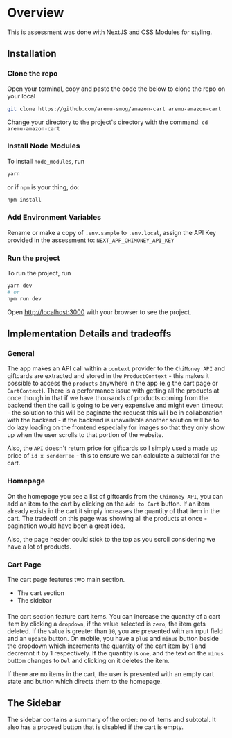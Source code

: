 # Overview

This is assessment was done with NextJS and CSS Modules for styling.

## Installation

### Clone the repo

Open your terminal, copy and paste the code the below to clone the repo on your local

```bash
git clone https://github.com/aremu-smog/amazon-cart aremu-amazon-cart
```

Change your directory to the project's directory with the command: `cd aremu-amazon-cart`

### Install Node Modules

To install `node_modules`, run

```bash
yarn
```

or if `npm` is your thing, do:

```bash
npm install
```

### Add Environment Variables

Rename or make a copy of `.env.sample` to `.env.local`, assign the API Key provided in the assessment to: `NEXT_APP_CHIMONEY_API_KEY`

### Run the project

To run the project, run

```bash
yarn dev
# or
npm run dev
```

Open [http://localhost:3000](http://localhost:3000) with your browser to see the project.

## Implementation Details and tradeoffs

### General

The app makes an API call within a `context` provider to the `ChiMoney API` and giftcards are extracted and stored in the `ProductContext` - this makes it possible to access the `products` anywhere in the app (e.g the cart page or `CartContext`). There is a performance issue with getting all the products at once though in that if we have thousands of products coming from the backend then the call is going to be very expensive and might even timeout - the solution to this will be paginate the request this will be in collaboration with the backend - if the backend is unavailable another solution will be to do lazy loading on the frontend especially for images so that they only show up when the user scrolls to that portion of the website.

Also, the `API` doesn't return price for giftcards so I simply used a made up price of `id x senderFee` - this to ensure we can calculate a subtotal for the cart.

### Homepage

On the homepage you see a list of giftcards from the `Chimoney API`, you can add an item to the cart by clicking on the `Add to Cart` button. If an item already exists in the cart it simply increases the quantity of that item in the cart. The tradeoff on this page was showing all the products at once - pagination would have been a great idea.

Also, the page header could stick to the top as you scroll considering we have a lot of products.

### Cart Page

The cart page features two main section.

- The cart section
- The sidebar

####

The cart section feature cart items. You can increase the quantity of a cart item by clicking a `dropdown`, if the value selected is `zero`, the item gets deleted. If the `value` is greater than `10`, you are presented with an input field and an `update` button. On mobile, you have a `plus` and `minus` button beside the dropdown which increments the quantity of the cart item by 1 and decremnt it by 1 respectively. If the quantity is `one`, and the text on the `minus` button changes to `Del` and clicking on it deletes the item.

If there are no items in the cart, the user is presented with an empty cart state and button which directs them to the homepage.

## The Sidebar

The sidebar contains a summary of the order: no of items and subtotal. It also has a proceed button that is disabled if the cart is empty.

